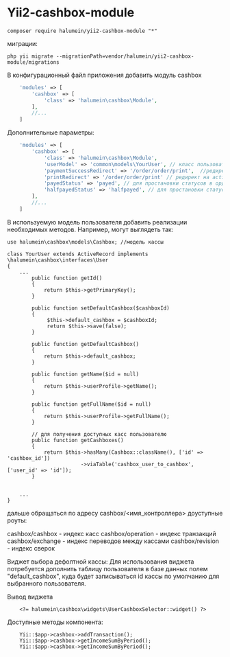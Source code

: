 Yii2-cashbox-module
==========


```
composer require halumein/yii2-cashbox-module "*"
```

миграции:

```
php yii migrate --migrationPath=vendor/halumein/yii2-cashbox-module/migrations
```

В конфигурационный файл приложения добавить модуль cashbox

```php
    'modules' => [
        'cashbox' => [
            'class' => 'halumein\cashbox\Module',
        ],
        //...
    ]
```

Дополнительные параметры:


```php
    'modules' => [
        'cashbox' => [
            'class' => 'halumein\cashbox\Module',
            'userModel' => 'common\models\YourUser', // класс пользователя используемый в приложении. если не указан то Yii::$app->user->identity
            'paymentSuccessRedirect' => '/order/order/print',  //редирект после успешной оплаты
            'printRedirect' => '/order/order/print' // редирект на action печати чека после оплаты
            'payedStatus' => 'payed', // для простановки статусов в ордере "оплачен"
            'halfpayedStatus' => 'halfpayed', // для простановки статусов в ордере "частично оплачен"
        ],
        //...
    ]
```

В используемую модель пользователя добавить реализации необходимых методов. Например, могут выглядеть так:


```
use halumein\cashbox\models\Cashbox; //модель кассы

class YourUser extends ActiveRecord implements \halumein\cashbox\interfaces\User
{
    ...
        public function getId()
        {
            return $this->getPrimaryKey();
        }

        public function setDefaultCashbox($cashboxId)
        {
             $this->default_cashbox = $cashboxId;
             return $this->save(false);
        }

        public function getDefaultCashbox()
        {
            return $this->default_cashbox;
        }

        public function getName($id = null)
        {
            return $this->userProfile->getName();
        }

        public function getFullName($id = null)
        {
            return $this->userProfile->getFullName();
        }

        // для получения доступных касс пользователю
        public function getCashboxes()
        {
            return $this->hasMany(Cashbox::className(), ['id' => 'cashbox_id'])
                        ->viaTable('cashbox_user_to_cashbox', ['user_id' => 'id']);
        }


    ...
}
```

дальше обращаться по адресу cashbox/<имя_контроллера>
доуступные роуты:

cashbox/cashbox - индекс касс
cashbox/operation - индекс транзакций
cashbox/exchange - индекс переводов между кассами
cashbox/revision - индекс сверок

Виджет выбора дефолтной кассы:
Для использования виджета потребуется дополнить таблицу пользователя в базе данных полем "default_cashbox", куда будет записываться id кассы по умолчанию для выбранного пользователя.


Вывод виджета
```
    <?= halumein\cashbox\widgets\UserCashboxSelector::widget() ?>
```

Доступные методы компонента:
```
    Yii::$app->cashbox->addTransaction();
    Yii::$app->cashbox->getIncomeSumByPeriod();
    Yii::$app->cashbox->getIncomeSumByPeriod();
```
